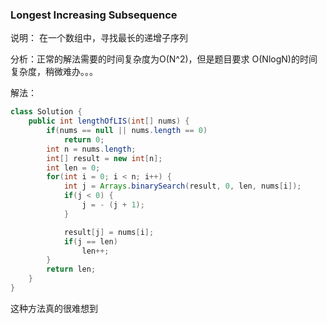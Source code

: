### Longest Increasing Subsequence

说明： 在一个数组中，寻找最长的递增子序列

分析：正常的解法需要的时间复杂度为O(N^2)，但是题目要求
O(NlogN)的时间复杂度，稍微难办。。。


解法：
```java
class Solution {
    public int lengthOfLIS(int[] nums) {
        if(nums == null || nums.length == 0)
            return 0;
        int n = nums.length;
        int[] result = new int[n];
        int len = 0;
        for(int i = 0; i < n; i++) {
            int j = Arrays.binarySearch(result, 0, len, nums[i]);
            if(j < 0) {
                j = - (j + 1);
            }

            result[j] = nums[i];
            if(j == len)
                len++;
        }
        return len;
    }
}
```

这种方法真的很难想到
